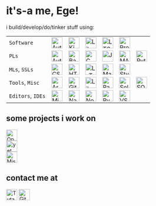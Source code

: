 # it's-a me, Ege!

i build/develop/do/tinker stuff using:

<table>
<tr>
<td><code>Software</code></td>
<td><a href="#"><img title="AutoCAD" alt="AutoCAD" height="30" src="https://cdn.simpleicons.org/autocad"/></a></td>
<td><a href="#"><img title="KiCad" alt="KiCad" height="30" src="https://cdn.simpleicons.org/kicad"/></a></td>
<td><a href="#"><img title="LibreOffice" alt="LibreOffice" height="30" src="https://cdn.simpleicons.org/libreoffice"/></a></td>
<td><a href="#"><img title="LTSpice" alt="LTSpice" height="30" src="https://cdn.simpleicons.org/ltspice"/></a></td>
<td><a href="#"><img title="Proteus" alt="Proteus" height="30" src="https://cdn.simpleicons.org/proteus"/></a></td>
<td></td>
</tr>
<tr>
<td><code title="Programming Languages">PLs</code></td>
<td><a href="#"><img title="AutoHotkey" alt="AutoHotkey" height="30" src="https://cdn.simpleicons.org/autohotkey/448e3a"/></a></td>
<td><a href="#"><img title="Bash" alt="Bash" height="30" src="https://cdn.simpleicons.org/gnubash"/></a></td>
<td><a href="#"><img title="C" alt="C" height="30" src="https://cdn.simpleicons.org/c"/></a></td>
<td><a href="#"><img title="JavaScript" alt="JavaScript" height="30" src="https://cdn.simpleicons.org/javascript"/></a></td>
<td><a href="#"><img title="MATLAB" alt="MATLAB" height="30" src="https://cdn.jsdelivr.net/gh/devicons/devicon@latest/icons/matlab/matlab-original.svg"/></a></td>
<td><a href="#"><img title="Python" alt="Python" height="30" src="https://cdn.simpleicons.org/python"/></a></td>
</tr>
<td><code title="Markup Languages">MLs</code>, <code title="Style Sheet Languages">SSLs</code></td>
<td><a href="#"><img title="CSS3" alt="CSS3" height="30" src="https://cdn.simpleicons.org/css3"/></a></td>
<td><a href="#"><img title="HTML5" alt="HTML5" height="30" src="https://cdn.simpleicons.org/html5"/></a></td>
<td><a href="#"><img title="LaTeX" alt="LaTeX" height="30" src="https://cdn.simpleicons.org/latex"/></a></td>
<td><a href="#"><img title="Markdown" alt="Markdown" height="30" src="https://cdn.simpleicons.org/markdown/555"/></a></td>
<td><a href="#"><img title="Stylus" alt="Stylus" height="30" src="https://cdn.simpleicons.org/stylus/0E8775"/></a></td>
<td></td>
</tr>
<tr>
<td><code>Tools</code>, <code>Misc</code></td>
<td><a href="#"><img title="Arduino" alt="Arduino" height="30" src="https://cdn.simpleicons.org/arduino"/></a></td>
<td><a href="#"><img title="Git" alt="Git" height="30" src="https://cdn.simpleicons.org/git"/></a></td>
<td><a href="#"><img title="LibreOffice" alt="LibreOffice" height="30" src="https://cdn.simpleicons.org/libreoffice"/></a></td>
<td><a href="#"><img title="Pandas" alt="Pandas" height="30" src="https://cdn.simpleicons.org/pandas"/></a></td>
<td><a href="#"><img title="Selenium" alt="Selenium" height="30" src="https://cdn.simpleicons.org/selenium"/></a></td>
<td><a href="#"><img title="SQLite" alt="SQLite" height="30" src="https://cdn.simpleicons.org/sqlite"/></a></td>
</tr>
<tr>
<td><code>Editors</code>, <code title="Integrated Development Environments">IDEs</code></td>
<td><a href="#"><img title="Micro" alt="Micro" height="30" src="https://cdn.simpleicons.org/microeditor"/></a></td>
<td><a href="#"><img title="Nano" alt="Nano" height="30" src="https://cdn.jsdelivr.net/gh/devicons/devicon@latest/icons/nano/nano-original.svg"/></a></td>
<td><a href="#"><img title="Notepad++" alt="Notepad++" height="30" src="https://cdn.simpleicons.org/notepadplusplus"/></a></td>
<td><a href="#"><img title="PyCharm" alt="PyCharm" height="30" src="https://cdn.simpleicons.org/pycharm/555"/></a></td>
<td><a href="#"><img title="VSCode" alt="VSCode" height="30" src="https://cdn.jsdelivr.net/gh/devicons/devicon@latest/icons/vscode/vscode-original.svg"/></a></td>
<td></td>
</tr>
</table>

## some projects i work on

<a href="https://github.com/Egezenn/OpenDotaGuides"><img title="OpenDotaGuides" alt="OpenDotaGuides" height="30" src="https://img.shields.io/badge/opendotaguides-692219?style=for-the-badge&logo=github&logoColor=white"/></a></td>  
<a href="mailto:egezenn@tutanota.com?subject=[yke9tK0F2CJtDxsC]%20what%20is%20it&body=what's%20the%20thing?"><img title="you can ask me about it ;)" alt="yet to be named & published thing" height="30" src="https://img.shields.io/badge/yet%20to%20be%20named%20&%20published%20thing-AA0000?style=for-the-badge"/></a></td>  
<a href="https://github.com/Egezenn/Miscellaneous-scripts-and-such"><img title="Miscellaneous-scripts-and-such" alt="Miscellaneous-scripts-and-such" height="30" src="https://img.shields.io/badge/miscellaneous--scripts--and--such-0000AA?style=for-the-badge&logo=github&logoColor=white"/></a></td>

## contact me at

<a href="mailto:egezenn@tutanota.com"><img title="Tutanota" alt="Tutanota" height="30" src="https://img.shields.io/badge/tutanota-840010?style=for-the-badge&logo=tutanota&logoColor=white"/></a></td>
<a href="https://github.com/Egezenn"><img title="GitHub" alt="GitHub" height="30" src="https://img.shields.io/badge/github-000000.svg?&style=for-the-badge&logo=github&logoColor=white"/></a></td>
